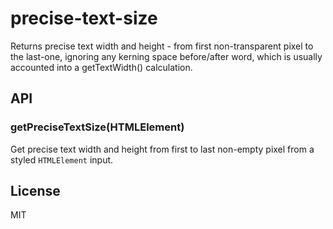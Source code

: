 # precise-text-size

  Returns precise text width and height - from first non-transparent pixel to the last-one, ignoring any kerning space before/after word, which is usually accounted into a getTextWidth() calculation. 
 
## API

### getPreciseTextSize(HTMLElement)

  Get precise text width and height from first to last non-empty pixel from a styled `HTMLElement` input.

## License

  MIT